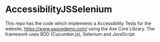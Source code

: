# AccessibilityJSSelenium

This repo has the code which implements a Accessibility Tests for the website, https://www.saucedemo.com/ using the Axe Core Library. The framework uses BDD (Cucumber.js), Selenium and JavaScript
